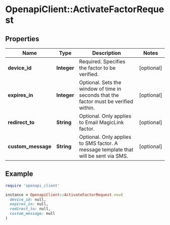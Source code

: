 # OpenapiClient::ActivateFactorRequest

## Properties

| Name | Type | Description | Notes |
| ---- | ---- | ----------- | ----- |
| **device_id** | **Integer** | Required. Specifies the factor to be verified. | [optional] |
| **expires_in** | **Integer** | Optional. Sets the window of time in seconds that the factor must be verified within.  | [optional] |
| **redirect_to** | **String** | Optional. Only applies to Email MagicLink factor. | [optional] |
| **custom_message** | **String** | Optional. Only applies to SMS factor. A message template that will be sent via SMS. | [optional] |

## Example

```ruby
require 'openapi_client'

instance = OpenapiClient::ActivateFactorRequest.new(
  device_id: null,
  expires_in: null,
  redirect_to: null,
  custom_message: null
)
```

